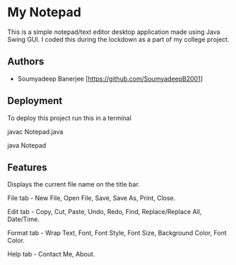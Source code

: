 
# My Notepad

This is a simple notepad/text editor desktop application made using Java Swing GUI.
I coded this during the lockdown as a part of my college project.


## Authors

- Soumyadeep Banerjee [https://github.com/SoumyadeepB2001]

  
## Deployment

To deploy this project run this in a terminal

javac Notepad.java

java Notepad

## Features

 Displays the current file name on the title bar.
 
 File tab - New File, Open File, Save, Save As, Print, Close.
 
 Edit tab - Copy, Cut, Paste, Undo, Redo, Find, Replace/Replace All, Date/Time.
 
 Format tab - Wrap Text, Font, Font Style, Font Size, Background Color, Font Color.
 
 Help tab - Contact Me, About.
 
 
